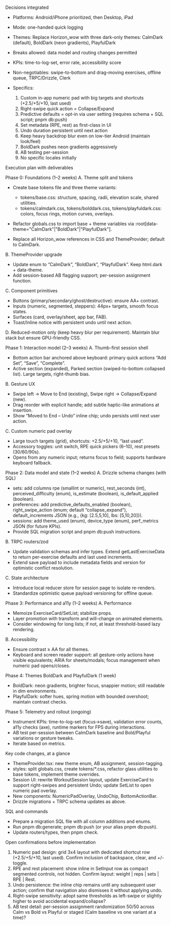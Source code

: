 Decisions integrated

- Platforms: Android/iPhone prioritized, then Desktop, iPad

- Mode: one-handed quick logging

- Themes: Replace Horizon_wow with three dark-only themes: CalmDark (default), BoldDark (neon gradients), PlayfulDark

- Breaks allowed: data model and routing changes permitted

- KPIs: time-to-log-set, error rate, accessibility score

- Non-negotiables: swipe-to-bottom and drag-moving exercises, offline queue, TRPC/Drizzle, Clerk

- Specifics:

  1. Custom in-app numeric pad with big targets and shortcuts (+2.5/+5/+10, last used)
  2. Right-swipe quick action = Collapse/Expand
  3. Predictive defaults = opt-in via user setting (requires schema + SQL script; pnpm db:push)
  4. Set metadata (RPE, rest) as first-class in UI
  5. Undo duration persistent until next action
  6. Keep heavy backdrop blur even on low-tier Android (maintain look/feel)
  7. BoldDark pushes neon gradients aggressively
  8. AB testing per-session
  9. No specific locales initially

Execution plan with deliverables

Phase 0: Foundations (1–2 weeks) A. Theme split and tokens

- Create base tokens file and three theme variants:

  - tokens/base.css: structure, spacing, radii, elevation scale, shared utilities.
  - tokens/calmdark.css, tokens/bolddark.css, tokens/playfuldark.css: colors, focus rings, motion curves, overlays.

- Refactor globals.css to import base + theme variables via :root[data-theme="CalmDark"|"BoldDark"|"PlayfulDark"].

- Replace all Horizon_wow references in CSS and ThemeProvider; default to CalmDark.

B. ThemeProvider upgrade

- Update enum to “CalmDark”, “BoldDark”, “PlayfulDark”. Keep html.dark + data-theme.
- Add session-based AB flagging support; per-session assignment function.

C. Component primitives

- Buttons (primary/secondary/ghost/destructive): ensure AA+ contrast.
- Inputs (numeric, segmented, steppers): 44px+ targets, smooth focus states.
- Surfaces (card, overlay/sheet, app bar, FAB).
- Toast/Inline notice with persistent undo until next action.

D. Reduced-motion only (keep heavy blur per requirement). Maintain blur stack but ensure GPU-friendly CSS.

Phase 1: Interaction model (2–3 weeks) A. Thumb-first session shell

- Bottom action bar anchored above keyboard: primary quick actions “Add Set”, “Save”, “Complete”.
- Active section (expanded), Parked section (swiped-to-bottom collapsed list). Large targets, right-thumb bias.

B. Gesture UX

- Swipe left → Move to End (existing), Swipe right → Collapse/Expand (new).
- Drag reorder with explicit handle; add subtle haptic-like animations at insertion.
- Show “Moved to End – Undo” inline chip; undo persists until next user action.

C. Custom numeric pad overlay

- Large touch targets (grid), shortcuts: +2.5/+5/+10, “last used”.
- Accessory toggles: unit switch, RPE quick pickers (6–10), rest presets (30/60/90s).
- Opens from any numeric input; returns focus to field; supports hardware keyboard fallback.

Phase 2: Data model and state (1–2 weeks) A. Drizzle schema changes (with SQL)

- sets: add columns rpe (smallint or numeric), rest_seconds (int), perceived_difficulty (enum), is_estimate (boolean), is_default_applied (boolean).
- preferences: add predictive_defaults_enabled (boolean), right_swipe_action (enum; default “collapse_expand”), default_increments JSON (e.g., {kg: [2.5,5,10], lbs: [5,10,20]}).
- sessions: add theme_used (enum), device_type (enum), perf_metrics JSON (for future KPIs).
- Provide SQL migration script and pnpm db:push instructions.

B. TRPC routers/zod

- Update validation schemas and infer types. Extend getLastExerciseData to return per-exercise defaults and last used increments.
- Extend save payload to include metadata fields and version for optimistic conflict resolution.

C. State architecture

- Introduce local reducer store for session page to isolate re-renders.
- Standardize optimistic queue payload versioning for offline queue.

Phase 3: Performance and a11y (1–2 weeks) A. Performance

- Memoize ExerciseCard/SetList; stabilize props.
- Layer promotion with transform and will-change on animated elements.
- Consider windowing for long lists; if not, at least threshold-based lazy rendering.

B. Accessibility

- Ensure contrast ≥ AA for all themes.
- Keyboard and screen reader support: all gesture-only actions have visible equivalents; ARIA for sheets/modals; focus management when numeric pad opens/closes.

Phase 4: Themes BoldDark and PlayfulDark (1 week)

- BoldDark: neon gradients, brighter focus, snappier motion; still readable in dim environments.
- PlayfulDark: softer hues, spring motion with bounded overshoot; maintain contrast checks.

Phase 5: Telemetry and rollout (ongoing)

- Instrument KPIs: time-to-log-set (focus→save), validation error counts, a11y checks (axe), runtime markers for FPS during interactions.
- AB test per-session between CalmDark baseline and Bold/Playful variations or gesture tweaks.
- Iterate based on metrics.

Key code changes, at a glance

- ThemeProvider.tsx: new theme enum, AB assignment, session-tagging.
- styles: split globals.css, create tokens/*.css, refactor glass utilities to base tokens, implement theme overrides.
- Session UI: rewrite WorkoutSession layout, update ExerciseCard to support right-swipes and persistent Undo; update SetList to open numeric pad overlay.
- New components: NumericPadOverlay, UndoChip, BottomActionBar.
- Drizzle migrations + TRPC schema updates as above.

SQL and commands

- Prepare a migration SQL file with all column additions and enums.
- Run pnpm db:generate; pnpm db:push (or your alias pnpm db:push).
- Update routers/types, then pnpm check.

Open confirmations before implementation

1. Numeric pad design: grid 3x4 layout with dedicated shortcut row (+2.5/+5/+10, last used). Confirm inclusion of backspace, clear, and +/- toggle.
2. RPE and rest placement: show inline in SetInput row as compact segmented controls, not hidden. Confirm layout: weight | reps | sets | RPE | Rest.
3. Undo persistence: the inline chip remains until any subsequent user action; confirm that navigation also dismisses it without applying undo.
4. Right-swipe sensitivity: adopt same thresholds as left-swipe or slightly higher to avoid accidental expand/collapse?
5. AB test detail: per-session assignment randomization 50/50 across Calm vs Bold vs Playful or staged (Calm baseline vs one variant at a time)?
